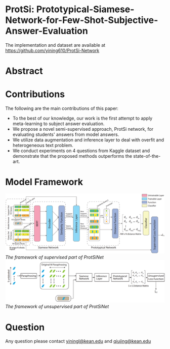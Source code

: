 # ProtSi: Prototypical-Siamese-Network-for-Few-Shot-Subjective-Answer-Evaluation

The implementation and dataset are available at https://github.com/yining610/ProtSi-Network

# Abstract

# Contributions
The following are the main contributions of this paper:
* To the best of our knowledge, our work is the first attempt to apply meta-learning to subject answer evaluation. 
* We propose a novel semi-supervised approach, ProtSi network, for evaluating students' answers from model answers.
* We utilize data augmentation and inference layer to deal with overfit and heterogeneous text problem. 
* We conduct experiments on 4 questions from Kaggle dataset and demonstrate that the proposed methods outperforms the state-of-the-art.

# Model Framework
![label](/label.png "The model structure of supervised part of ProtSiNet")
*The framework of supervised part of ProtSiNet*
![unlabel](/unlabel.png "The model structure of unsupervised part of ProtSiNet")
*The framework of unsupervised part of ProtSiNet*
# Question
Any question please contact yiningl@kean.edu and qiujing@kean.edu


